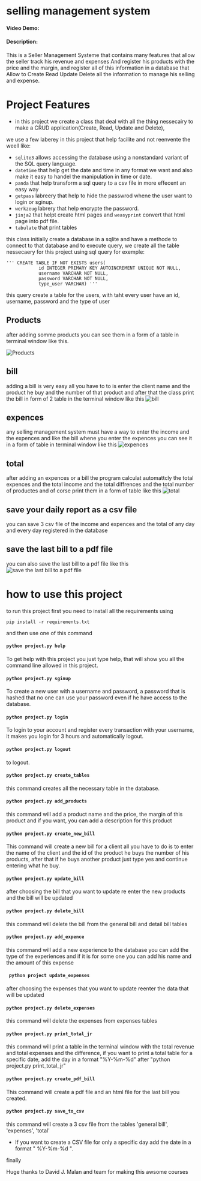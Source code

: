 # selling management system
#### Video Demo:  <URL HERE>
#### Description:

This is a Seller Management Systeme that contains many features that allow the seller track his revenue and expenses And register his products with the price and the margin, and register all of this information in a database that  Allow to Create Read Update Delete all the information to manage his selling and expense.

# Project Features

* in this project we create a class that deal with all the thing nessecairy to make a CRUD application(Create, Read, Update and Delete), 

we use a few laberey in this project that help facilite and not reenvente the weell like:
- `sqlite3` allows accessing the database using a nonstandard variant of the SQL query language.
- `datetime` that help get the date and time in any format we want and also make it easy to handel the manipulation in time or date.
- `panda` that help transform a sql query to a csv file in more effecent an easy way 
- `getpass` labreery that help to hide the passwrod whene the user want to login or sginup.
- `werkzeug` labrery that help encrypte the password.
- `jinja2` that helpt create html pages and `weasyprint` convert that html page into pdf file.
- `tabulate` that print tables 

this class initially create a database in a sqlite and have a methode to connect to that database and to execute query, 
we create all the table nessecaery for this project using sql query for exemple:
```
''' CREATE TABLE IF NOT EXISTS users(
            id INTEGER PRIMARY KEY AUTOINCREMENT UNIQUE NOT NULL,
            username VARCHAR NOT NULL, 
            password VARCHAR NOT NULL,
            type_user VARCHAR) '''
```
this query create a table for the users, with taht every user have an id, username, password and the type of user

## Products

after adding somme products you can see them in a form of a table in terminal window like this.

![Products](/screenshots/1.png) 

## bill

adding a bill is very easy all you have to to is enter the client name and the product he buy and the number of that product and after that the class print the bill in form of 2 table in the terminal window like this 
![bill](/screenshots/2.png)

## expences

any selling management system must have a way to enter the income and the expences and like the bill whene you enter the expences you can see it in a form of table in terminal window like this 
![expences](/screenshots/3.png)

## total 
after adding an expences or a bill the program calculat automattcly the total expences and the total income and the total diffrences and the total number of productes and of corse print them in a form of table like this 
![total](/screenshots/4.png)

## save your daily report as a csv file
you can save 3 csv file of the income and expences and the total of any day and every day registered in the database

## save the last bill to a pdf file
you can also save the last bill to a pdf file like this 
![save the last bill to a pdf file](/screenshots/5.png)

# how to use this project

to run this project first you need to install all the requirements using 
```
pip install -r requirements.txt
```

and then use one of this command 

#### `python project.py help`
To get help with this project you just type help, that will show you all the command line allowed in this project.

#### `python project.py sginup` 
To create a new user with a username and password, a password that is hashed that no one can use your password even if he have access to the database.

#### `python project.py login`
To login to your account and register every transaction with your username, it makes you login for 3 hours and automatically logout.

#### `python project.py logout`
to logout.

#### `python project.py create_tables`
this command creates all the necessary table in the database.

#### `python project.py add_products`
this command will add a product name and the price, the margin of this product and if you want, you can add a description for this product 

#### `python project.py create_new_bill`
This command will create a new bill for a client all you have to do is to enter the name of the client and the id of the product he buys the number of his products, after that if he buys another product just type yes and continue entering what he buy.

#### `python project.py update_bill`
after choosing the bill that you want to update re enter the new products and the bill will be updated 
    
#### `python project.py delete_bill`
this command will delete the bill from the general bill and detail bill tables

#### `python project.py add_expence`
this command will add a new experience to the database you can add the type of the experiences and if it is for some one you can add his name and the amount of this expense

#### ` python project update_expenses`
after choosing the expenses that you want to update reenter the data that will be updated 
    
#### `python project.py delete_expenses`
this command will delete the expenses from expenses tables

#### `python project.py print_total_jr`
this command will print a table in the terminal window with the total revenue and total expenses and the  difference, if you want to print a total table for a specific date, add the day in a format "%Y-%m-%d" after "python project.py print_total_jr"

#### `python project.py create_pdf_bill`
This command will create a pdf file and an html file for the last bill you created. 

#### ` python project.py save_to_csv `
this command will create a 3 csv file from the tables 'general bill', 'expenses', 'total'
* If you want to create a CSV file for only a specific day add the date in a format " %Y-%m-%d ". 

finally 

Huge thanks to David J. Malan and team for making this awsome courses 